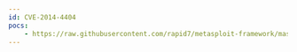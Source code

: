 ```yaml
---
id: CVE-2014-4404
pocs:
    - https://raw.githubusercontent.com/rapid7/metasploit-framework/master/modules/exploits/osx/local/iokit_keyboard_root.rb
---
```

